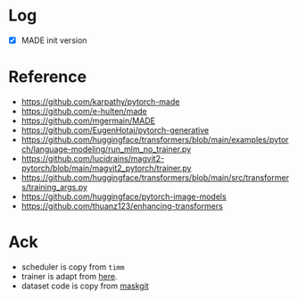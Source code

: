 


# Log
- [x] MADE init version


# Reference

- https://github.com/karpathy/pytorch-made
- https://github.com/e-hulten/made
- https://github.com/mgermain/MADE
- https://github.com/EugenHotaj/pytorch-generative
- https://github.com/huggingface/transformers/blob/main/examples/pytorch/language-modeling/run_mlm_no_trainer.py
- https://github.com/lucidrains/magvit2-pytorch/blob/main/magvit2_pytorch/trainer.py
- https://github.com/huggingface/transformers/blob/main/src/transformers/training_args.py
- https://github.com/huggingface/pytorch-image-models
- https://github.com/thuanz123/enhancing-transformers

# Ack

- scheduler is copy from `timm`
- trainer is adapt from [here](https://github.com/huggingface/transformers/blob/main/examples/pytorch/language-modeling/run_mlm_no_trainer.py).
- dataset code is copy from [maskgit](https://github.com/valeoai/Maskgit-pytorch)
